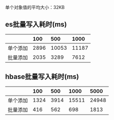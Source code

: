 
单个对象值的平均大小：32KB

## es批量写入耗时(ms)

|     | 100 | 500 | 1000 |
| :---- | :---- | :---- | :---- |
| 单个添加  | 2896 | 10053 |  11187 |
| 批量添加  | 2035 |  3289 |  7612 |


## hbase批量写入耗时(ms)

|     | 100 | 500 | 1000 | 5000 |
| :---- | :---- | :---- | :---- | :----|
| 单个添加  | 1324 | 3914 |  15511 |   24948  |
| 批量添加  | 416 |  562 |  698 |  1813 |